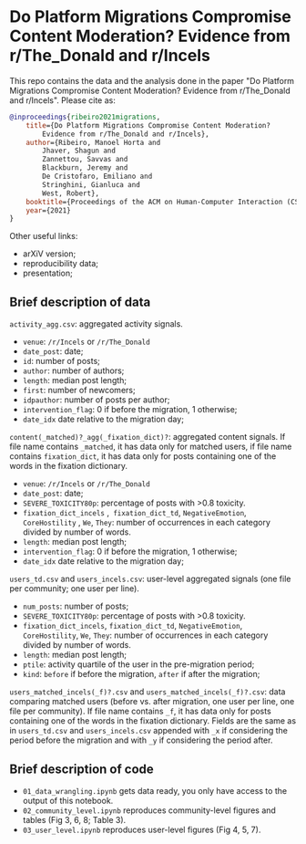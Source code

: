 # Do Platform Migrations Compromise Content Moderation? Evidence from r/The_Donald and r/Incels

This repo contains the data and the analysis done in the paper "Do Platform Migrations Compromise Content Moderation? 
Evidence from r/The_Donald and r/Incels".
Please cite as:

~~~bibtex
@inproceedings{ribeiro2021migrations,
    title={Do Platform Migrations Compromise Content Moderation? 
        Evidence from r/The_Donald and r/Incels},
    author={Ribeiro, Manoel Horta and
        Jhaver, Shagun and 
        Zannettou, Savvas and 
        Blackburn, Jeremy and 
        De Cristofaro, Emiliano and 
        Stringhini, Gianluca and 
        West, Robert},
    booktitle={Proceedings of the ACM on Human-Computer Interaction (CSCW)},
    year={2021}
}
~~~

Other useful links:

- arXiV version;
- reproducibility data;
- presentation;

## Brief description of data

`activity_agg.csv`:  aggregated activity signals.
- `venue`: `/r/Incels` or `/r/The_Donald`
- `date_post`: date;
- `id`: number of posts;
- `author`: number of authors;
- `length`: median post length;
- `first`: number of newcomers;
- `idpauthor`: number of posts per author;
- `intervention_flag`: 0 if before the migration, 1 otherwise;
- `date_idx` date relative to the migration day;

`content(_matched)?_agg(_fixation_dict)?`: aggregated content signals. If file name contains `_matched`, 
it has data only for matched users, if file name contains `fixation_dict`, it has data only for posts containing one of
 the words in the fixation dictionary.
- `venue`: `/r/Incels` or `/r/The_Donald`
- `date_post`: date;
- `SEVERE_TOXICITY80p`: percentage of posts with >0.8 toxicity.
- `fixation_dict_incels` ,` fixation_dict_td`, `NegativeEmotion`, `CoreHostility` , `We`, `They`: number of occurrences 
in each category divided by number of words.
- `length`: median post length;
- `intervention_flag`: 0 if before the migration, 1 otherwise;
- `date_idx` date relative to the migration day;

`users_td.csv` and `users_incels.csv`: user-level aggregated signals (one file per community; one user per line).
- `num_posts`: number of posts;
- `SEVERE_TOXICITY80p`: percentage of posts with >0.8 toxicity.
- `fixation_dict_incels`, `fixation_dict_td`, `NegativeEmotion`, `CoreHostility`, `We`, `They`: number of occurrences in
 each category divided by number of words.
- `length`: median post length;
- `ptile`: activity quartile of the user in the pre-migration period;
- `kind`: `before` if before the migration, `after` if after the migration;

`users_matched_incels(_f)?.csv` and `users_matched_incels(_f)?.csv`: data comparing matched users (before vs. after 
migration, one user per line, one file per community). If file name contains `_f`, it has data only for posts containing
 one of the words in the fixation dictionary. Fields are the same as in `users_td.csv` and `users_incels.csv` appended
 with `_x` if considering the period before the migration and with `_y` if considering the period after.

## Brief description of code

- `01_data_wrangling.ipynb` gets data ready, you only have access to the output of this notebook.
- `02_community_level.ipynb` reproduces community-level figures and tables (Fig 3, 6, 8; Table 3).
- `03_user_level.ipynb` reproduces user-level figures (Fig 4, 5, 7).
